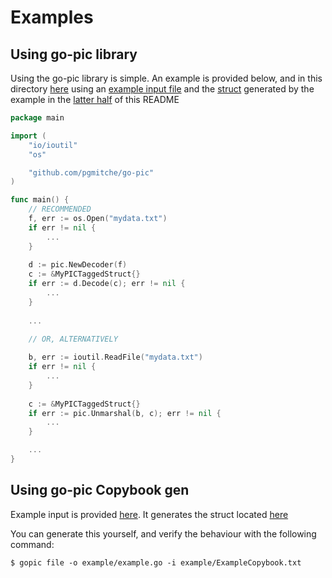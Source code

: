 # Examples

## Using go-pic library

Using the go-pic library is simple. An example is provided below, and in this directory [here](main.go) using an 
[example input file](data.txt) and the [struct](example.go) generated by the example in the [latter half](#using-go-pic-copybook-gen) of this README

```go
package main

import (
    "io/ioutil"
    "os"

    "github.com/pgmitche/go-pic"
)

func main() {
    // RECOMMENDED
    f, err := os.Open("mydata.txt") 
    if err != nil {
        ...
    }
    
    d := pic.NewDecoder(f)
    c := &MyPICTaggedStruct{}
    if err := d.Decode(c); err != nil {
        ...
    }
    
    ...

    // OR, ALTERNATIVELY
    
    b, err := ioutil.ReadFile("mydata.txt")
    if err != nil {
        ...
    }
    
    c := &MyPICTaggedStruct{}
    if err := pic.Unmarshal(b, c); err != nil {
        ...
    }

    ...
}
```

## Using go-pic Copybook gen

Example input is provided [here](ExampleCopybook.txt). It generates the struct located [here](example.go)

You can generate this yourself, and verify the behaviour with the following command: 
 
`$ gopic file -o example/example.go -i example/ExampleCopybook.txt`